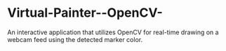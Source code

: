 # Virtual-Painter--OpenCV-
An interactive application that utilizes OpenCV for real-time drawing on a webcam feed using the detected marker color.
